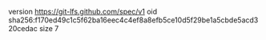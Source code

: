 version https://git-lfs.github.com/spec/v1
oid sha256:f170ed49c1c5f62ba16eec4c4ef8a8efb5ce10d5f29be1a5cbde5acd320cedac
size 7

